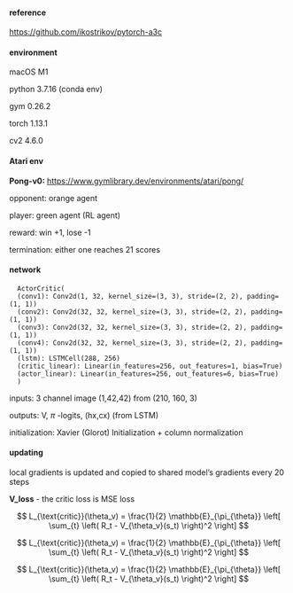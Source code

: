 #### reference

https://github.com/ikostrikov/pytorch-a3c

#### environment

macOS M1

python 3.7.16 (conda env)

gym 0.26.2

torch 1.13.1

cv2 4.6.0

#### Atari env

**Pong-v0:** https://www.gymlibrary.dev/environments/atari/pong/

opponent: orange agent

player: green agent (RL agent)

reward: win +1, lose -1

termination: either one reaches 21 scores

#### network


      ActorCritic(
      (conv1): Conv2d(1, 32, kernel_size=(3, 3), stride=(2, 2), padding=(1, 1))
      (conv2): Conv2d(32, 32, kernel_size=(3, 3), stride=(2, 2), padding=(1, 1))
      (conv3): Conv2d(32, 32, kernel_size=(3, 3), stride=(2, 2), padding=(1, 1))
      (conv4): Conv2d(32, 32, kernel_size=(3, 3), stride=(2, 2), padding=(1, 1))
      (lstm): LSTMCell(288, 256)
      (critic_linear): Linear(in_features=256, out_features=1, bias=True)
      (actor_linear): Linear(in_features=256, out_features=6, bias=True)
      )


inputs: 3 channel image (1,42,42) from (210, 160, 3)

outputs: V, $\pi$ -logits, (hx,cx) (from LSTM)

initialization: Xavier (Glorot) Initialization + column normalization

#### updating

local gradients is updated and copied to shared model’s gradients every 20 steps

**V_loss** - the critic loss is MSE loss

$$
L_{\text{critic}}(\theta_v) = \frac{1}{2} \mathbb{E}_{\pi_{\theta}} \left[ \sum_{t} \left( R_t - V_{\theta_v}(s_t) \right)^2 \right]
$$

$$
L_{\text{critic}}(\theta_v) = \frac{1}{2} \mathbb{E}_{\pi_{\theta}} \left[ \sum_{t} \left( R_t - V_{\theta_v}(s_t) \right)^2 \right]
$$


$$
L_{\text{critic}}(\theta_v) = \frac{1}{2} \mathbb{E}_{\pi_{\theta}} \left[ \sum_{t} \left( R_t - V_{\theta_v}(s_t) \right)^2 \right]
$$
